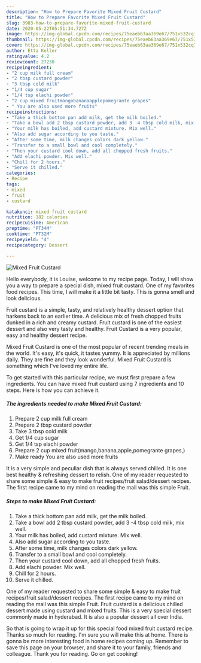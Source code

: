```yaml
---
description: "How to Prepare Favorite Mixed Fruit Custard"
title: "How to Prepare Favorite Mixed Fruit Custard"
slug: 3903-how-to-prepare-favorite-mixed-fruit-custard
date: 2020-05-22T05:51:34.727Z
image: https://img-global.cpcdn.com/recipes/75eaeb63aa369e67/751x532cq70/mixed-fruit-custard-recipe-main-photo.jpg
thumbnail: https://img-global.cpcdn.com/recipes/75eaeb63aa369e67/751x532cq70/mixed-fruit-custard-recipe-main-photo.jpg
cover: https://img-global.cpcdn.com/recipes/75eaeb63aa369e67/751x532cq70/mixed-fruit-custard-recipe-main-photo.jpg
author: Etta Keller
ratingvalue: 4.2
reviewcount: 27230
recipeingredient:
- "2 cup milk full cream"
- "2 tbsp custard powder"
- "3 tbsp cold milk"
- "1/4 cup sugar"
- "1/4 tsp elachi powder"
- "2 cup mixed fruitmangobananaapplepomegrante grapes"
- " You are also used more fruits"
recipeinstructions:
- "Take a thick bottom pan add milk, get the milk boiled."
- "Take a bowl add 2 tbsp custard powder, add 3 -4 tbsp cold milk, mix well."
- "Your milk has boiled, add custard mixture. Mix well."
- "Also add sugar according to you taste."
- "After some time, milk changes colors dark yellow."
- "Transfer to a small bowl and cool completely."
- "Then your custard cool down, add all chopped fresh fruits."
- "Add elachi powder. Mix well."
- "Chill for 2 hours."
- "Serve it chilled."
categories:
- Recipe
tags:
- mixed
- fruit
- custard

katakunci: mixed fruit custard 
nutrition: 182 calories
recipecuisine: American
preptime: "PT34M"
cooktime: "PT32M"
recipeyield: "4"
recipecategory: Dessert

---
```



![Mixed Fruit Custard](https://img-global.cpcdn.com/recipes/75eaeb63aa369e67/751x532cq70/mixed-fruit-custard-recipe-main-photo.jpg)

Hello everybody, it is Louise, welcome to my recipe page. Today, I will show you a way to prepare a special dish, mixed fruit custard. One of my favorites food recipes. This time, I will make it a little bit tasty. This is gonna smell and look delicious.

Fruit custard is a simple, tasty, and relatively healthy dessert option that harkens back to an earlier time. A delicious mix of fresh chopped fruits dunked in a rich and creamy custard. Fruit custard is one of the easiest dessert and also very tasty and healthy. Fruit Custard is a very popular, easy and healthy dessert recipe.

Mixed Fruit Custard is one of the most popular of recent trending meals in the world. It's easy, it's quick, it tastes yummy. It is appreciated by millions daily. They are fine and they look wonderful. Mixed Fruit Custard is something which I've loved my entire life.


To get started with this particular recipe, we must first prepare a few ingredients. You can have mixed fruit custard using 7 ingredients and 10 steps. Here is how you can achieve it.

<!--inarticleads1-->

##### The ingredients needed to make Mixed Fruit Custard:

1. Prepare 2 cup milk full cream
1. Prepare 2 tbsp custard powder
1. Take 3 tbsp cold milk
1. Get 1/4 cup sugar
1. Get 1/4 tsp elachi powder
1. Prepare 2 cup mixed fruit(mango,banana,apple,pomegrante grapes,)
1. Make ready  You are also used more fruits


It is a very simple and peculiar dish that is always served chilled. It is one best healthy &amp; refreshing dessert to relish. One of my reader requested to share some simple &amp; easy to make fruit recipes/fruit salad/dessert recipes. The first recipe came to my mind on reading the mail was this simple Fruit. 

<!--inarticleads2-->

##### Steps to make Mixed Fruit Custard:

1. Take a thick bottom pan add milk, get the milk boiled.
1. Take a bowl add 2 tbsp custard powder, add 3 -4 tbsp cold milk, mix well.
1. Your milk has boiled, add custard mixture. Mix well.
1. Also add sugar according to you taste.
1. After some time, milk changes colors dark yellow.
1. Transfer to a small bowl and cool completely.
1. Then your custard cool down, add all chopped fresh fruits.
1. Add elachi powder. Mix well.
1. Chill for 2 hours.
1. Serve it chilled.


One of my reader requested to share some simple &amp; easy to make fruit recipes/fruit salad/dessert recipes. The first recipe came to my mind on reading the mail was this simple Fruit. Fruit custard is a delicious chilled dessert made using custard and mixed fruits. This is a very special dessert commonly made in hyderabad. It is also a popular dessert all over India. 

So that is going to wrap it up for this special food mixed fruit custard recipe. Thanks so much for reading. I'm sure you will make this at home. There is gonna be more interesting food in home recipes coming up. Remember to save this page on your browser, and share it to your family, friends and colleague. Thank you for reading. Go on get cooking!
